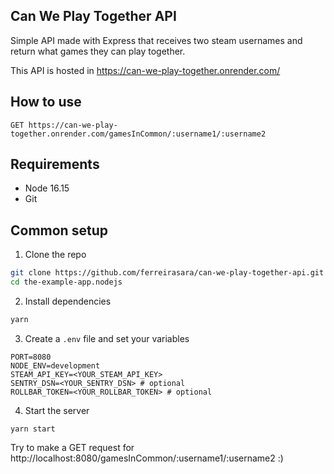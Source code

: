 ## Can We Play Together API

Simple API made with Express that receives two steam usernames and return what games they can play together.

This API is hosted in https://can-we-play-together.onrender.com/

## How to use

```
GET https://can-we-play-together.onrender.com/gamesInCommon/:username1/:username2
```

## Requirements

* Node 16.15
* Git

## Common setup

1. Clone the repo
```bash
git clone https://github.com/ferreirasara/can-we-play-together-api.git
cd the-example-app.nodejs
```

2. Install dependencies

```bash
yarn
```

3. Create a `.env` file and set your variables

```
PORT=8080
NODE_ENV=development
STEAM_API_KEY=<YOUR_STEAM_API_KEY>
SENTRY_DSN=<YOUR_SENTRY_DSN> # optional
ROLLBAR_TOKEN=<YOUR_ROLLBAR_TOKEN> # optional
```

4. Start the server

```
yarn start
```

Try to make a GET request for http://localhost:8080/gamesInCommon/:username1/:username2 :)
